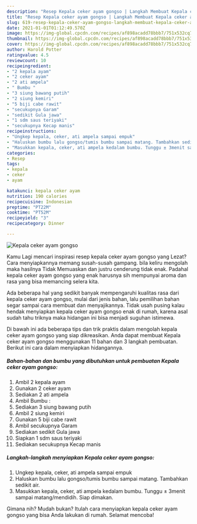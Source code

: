 ```yaml
---
description: "Resep Kepala ceker ayam gongso | Langkah Membuat Kepala ceker ayam gongso Yang Enak Dan Lezat"
title: "Resep Kepala ceker ayam gongso | Langkah Membuat Kepala ceker ayam gongso Yang Enak Dan Lezat"
slug: 619-resep-kepala-ceker-ayam-gongso-langkah-membuat-kepala-ceker-ayam-gongso-yang-enak-dan-lezat
date: 2021-01-01T01:12:49.570Z
image: https://img-global.cpcdn.com/recipes/af898acadd78bbb7/751x532cq70/kepala-ceker-ayam-gongso-foto-resep-utama.jpg
thumbnail: https://img-global.cpcdn.com/recipes/af898acadd78bbb7/751x532cq70/kepala-ceker-ayam-gongso-foto-resep-utama.jpg
cover: https://img-global.cpcdn.com/recipes/af898acadd78bbb7/751x532cq70/kepala-ceker-ayam-gongso-foto-resep-utama.jpg
author: Harold Potter
ratingvalue: 4.5
reviewcount: 10
recipeingredient:
- "2 kepala ayam"
- "2 ceker ayam"
- "2 ati ampela"
- " Bumbu "
- "3 siung bawang putih"
- "2 siung kemiri"
- "5 biji cabe rawit"
- "secukupnya Garam"
- "sedikit Gula jawa"
- "1 sdm saus teriyaki"
- "secukupnya Kecap manis"
recipeinstructions:
- "Ungkep kepala, ceker, ati ampela sampai empuk"
- "Haluskan bumbu lalu gongso/tumis bumbu sampai matang. Tambahkan sedikit air."
- "Masukkan kepala, ceker, ati ampela kedalam bumbu. Tunggu ± 3menit sampai matang/mendidih. Siap dimakan."
categories:
- Resep
tags:
- kepala
- ceker
- ayam

katakunci: kepala ceker ayam 
nutrition: 190 calories
recipecuisine: Indonesian
preptime: "PT22M"
cooktime: "PT52M"
recipeyield: "3"
recipecategory: Dinner

---
```



![Kepala ceker ayam gongso](https://img-global.cpcdn.com/recipes/af898acadd78bbb7/751x532cq70/kepala-ceker-ayam-gongso-foto-resep-utama.jpg)

Kamu Lagi mencari inspirasi resep kepala ceker ayam gongso yang Lezat? Cara menyiapkannya memang susah-susah gampang. bila keliru mengolah maka hasilnya Tidak Memuaskan dan justru cenderung tidak enak. Padahal kepala ceker ayam gongso yang enak harusnya sih mempunyai aroma dan rasa yang bisa memancing selera kita.



Ada beberapa hal yang sedikit banyak mempengaruhi kualitas rasa dari kepala ceker ayam gongso, mulai dari jenis bahan, lalu pemilihan bahan segar sampai cara membuat dan menyajikannya. Tidak usah pusing kalau hendak menyiapkan kepala ceker ayam gongso enak di rumah, karena asal sudah tahu triknya maka hidangan ini bisa menjadi suguhan istimewa.


Di bawah ini ada beberapa tips dan trik praktis dalam mengolah kepala ceker ayam gongso yang siap dikreasikan. Anda dapat membuat Kepala ceker ayam gongso menggunakan 11 bahan dan 3 langkah pembuatan. Berikut ini cara dalam menyiapkan hidangannya.

<!--inarticleads1-->

##### Bahan-bahan dan bumbu yang dibutuhkan untuk pembuatan Kepala ceker ayam gongso:

1. Ambil 2 kepala ayam
1. Gunakan 2 ceker ayam
1. Sediakan 2 ati ampela
1. Ambil  Bumbu :
1. Sediakan 3 siung bawang putih
1. Ambil 2 siung kemiri
1. Gunakan 5 biji cabe rawit
1. Ambil secukupnya Garam
1. Sediakan sedikit Gula jawa
1. Siapkan 1 sdm saus teriyaki
1. Sediakan secukupnya Kecap manis




<!--inarticleads2-->

##### Langkah-langkah menyiapkan Kepala ceker ayam gongso:

1. Ungkep kepala, ceker, ati ampela sampai empuk
1. Haluskan bumbu lalu gongso/tumis bumbu sampai matang. Tambahkan sedikit air.
1. Masukkan kepala, ceker, ati ampela kedalam bumbu. Tunggu ± 3menit sampai matang/mendidih. Siap dimakan.




Gimana nih? Mudah bukan? Itulah cara menyiapkan kepala ceker ayam gongso yang bisa Anda lakukan di rumah. Selamat mencoba!
